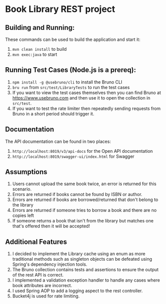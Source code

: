 # Book Library REST project

## Building and Running:

These commands can be used to build the application and start it:

1. `mvn clean install` to build
2. `mvn exec:java` to start

## Running Test Cases (Node.js is a prereq):
1. `npm install -g @usebruno/cli` to install the Bruno CLI
2. `bru run` from `src/test/LibraryTests` to run the test cases
3. If you want to view the test cases themselves then you can find Bruno at https://www.usebruno.com and then use it to open the collection in `src/test`.
4. If you want to test the rate limiter then repeatedly sending requests from Bruno in a short period should trigger it.

## Documentation

The API documentation can be found in two places:

1. `http://localhost:8019/v3/api-docs` for the Open API documentation
2. `http://localhost:8019/swagger-ui/index.html` for Swagger

## Assumptions
1.  Users cannot upload the same book twice, an error is returned for this scenario.
2.  Errors are returned if books cannot be found by ISBN or author.
3.  Errors are returned if books are borrowed/returned that don't belong to the library
4.  Errors are returned if someone tries to borrow a book and there are no copies left
5.  If someone returns a book that isn't from the library but matches one that's offered then it will be accepted!

## Additional Features
1.  I decided to implement the Library cache using an enum as more traditional methods such as singleton objects can be defeated using Spring's dependency injection tools.
2.  The Bruno collection contains tests and assertions to ensure the output of the rest API is correct.
3.  I implemented a validation exception handler to handle any cases where book attributes are incorrect.
4.  I used Spring AOP to add a logging aspect to the rest controller.
5.  Bucket4j is used for rate limiting.
